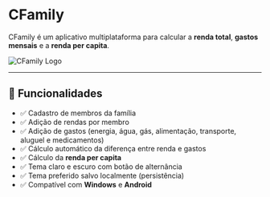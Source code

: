 # CFamily

CFamily é um aplicativo multiplataforma para calcular a **renda total**, **gastos mensais** e a **renda per capita**.

![CFamily Logo](assets/icon/cfamily_icon.png)

---

## 📱 Funcionalidades

- ✅ Cadastro de membros da família
- ✅ Adição de rendas por membro
- ✅ Adição de gastos (energia, água, gás, alimentação, transporte, aluguel e medicamentos)
- ✅ Cálculo automático da diferença entre renda e gastos
- ✅ Cálculo da **renda per capita**
- ✅ Tema claro e escuro com botão de alternância
- ✅ Tema preferido salvo localmente (persistência)
- ✅ Compatível com **Windows** e **Android**





